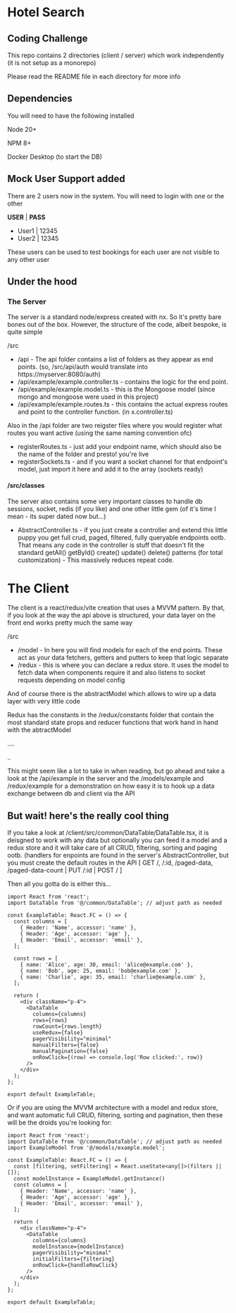 # Hotel Search

## Coding Challenge

This repo contains 2 directories (client / server) which work independently (it is not setup as a monorepo)

Please read the README file in each directory for more info

## Dependencies

You will need to have the following installed

Node 20+

NPM 8+

Docker Desktop (to start the DB)

## Mock User Support added

There are 2 users now in the system. You will need to login with one or the other

**USER** | **PASS**

- User1 | 12345
- User2 | 12345

These users can be used to test bookings for each user are not visible to any other user

## Under the hood

### The Server

The server is a standard node/express created with nx. So it's pretty bare bones out of the box. However, the structure of the code, albeit bespoke, is quite simple

/src

- /api - The api folder contains a list of folders as they appear as end points. (so, /src/api/auth would translate into https://myserver:8080/auth)
- /api/example/example.controller.ts - contains the logic for the end point.
- /api/example/example.model.ts - this is the Mongoose model (since mongo and mongoose were used in this project)
- /api/example/example.routes.ts - this contains the actual express routes and point to the controller function. (in x.controller.ts)

Also in the /api folder are two reigster files where you would register what routes you want active (using the same naming convention ofc)

- registerRoutes.ts - just add your endpoint name, which should also be the name of the folder and presto! you're live
- registerSockets.ts - and if you want a socket channel for that endpoint's model, just import it here and add it to the array (sockets ready)

#### /src/classes

The server also contains some very important classes to handle db sessions, socket, redis (if you like) and one other little gem (of it's time I mean - its super dated now but...)

- AbstractController.ts - if you just create a controller and extend this little puppy you get full crud, paged, filtered, fully queryable endpoints ootb. That means any code in the controller is stuff that doesn't fit the standard getAll() getById() create() update() delete() patterns (for total customization) - This massively reduces repeat code.


# The Client

The client is a react/redux/vite creation that uses a MVVM pattern. By that, if you look at the way the api above is structured, your data layer on the front end works pretty much the same way

/src
- /model - In here you will find models for each of the end points. These act as your data fetchers, getters and putters to keep that logic separate
- /redux - this is where you can declare a redux store. It uses the model to fetch data when components require it and also listens to socket requests depending on model config

And of course there is the abstractModel which allows to wire up a data layer with very little code

Redux has the constants in the /redux/constants folder that contain the most standard state props and reducer functions that work hand in hand with the abtractModel 

....

..

This might seem like a lot to take in when reading, but go ahead and take a look at the /api/example in the server and the /models/example and /redux/example for a demonstration on how easy it is to hook up a data exchange between db and client via the API

## But wait! here's the really cool thing

If you take a look at /client/src/common/DataTable/DataTable.tsx, it is deisgned to work with any data but optionally you can feed it a model and a redux store and it will take care of all CRUD, filtering, sorting and paging ootb. (handlers for enpoints are found in the server's AbstractController, but you must create the default routes in the API [ GET /, /:id, /paged-data, /paged-data-count | PUT /:id | POST / ]

Then all you gotta do is either this...

```tsx usage
import React from 'react';
import DataTable from '@/common/DataTable'; // adjust path as needed

const ExampleTable: React.FC = () => {
  const columns = [
    { Header: 'Name', accessor: 'name' },
    { Header: 'Age', accessor: 'age' },
    { Header: 'Email', accessor: 'email' },
  ];

  const rows = [
    { name: 'Alice', age: 30, email: 'alice@example.com' },
    { name: 'Bob', age: 25, email: 'bob@example.com' },
    { name: 'Charlie', age: 35, email: 'charlie@example.com' },
  ];

  return (
    <div className="p-4">
      <DataTable
        columns={columns}
        rows={rows}
        rowCount={rows.length}
        useRedux={false}
        pagerVisibility="minimal"
        manualFilters={false}
        manualPagination={false}
        onRowClick={(row) => console.log('Row clicked:', row)}
      />
    </div>
  );
};

export default ExampleTable;
```

Or if you are using the MVVM architecture with a model and redux store, and want automatic full CRUD, filtering, sorting and pagination, then these will be the droids you're looking for:

```tsx
import React from 'react';
import DataTable from '@/common/DataTable'; // adjust path as needed
import ExampleModel from '@/models/example.model';

const ExampleTable: React.FC = () => {
  const [filtering, setFiltering] = React.useState<any[]>(filters || []);
  const modelInstance = ExampleModel.getInstance()
  const columns = [
    { Header: 'Name', accessor: 'name' },
    { Header: 'Age', accessor: 'age' },
    { Header: 'Email', accessor: 'email' },
  ];

  return (
    <div className="p-4">
      <DataTable
        columns={columns}
        modelInstance={modelInstance}
        pagerVisibility="minimal"
        initialFilters={filtering}
        onRowClick={handleRowClick}
      />
    </div>
  );
};

export default ExampleTable;
```

